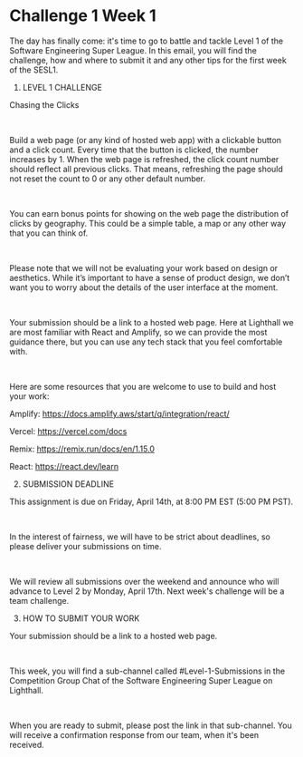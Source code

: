 # Challenge 1 Week 1 
The day has finally come: it's time to go to battle and tackle Level 1 of the Software Engineering Super League. In this email, you will find the challenge, how and where to submit it and any other tips for the first week of the SESL1. 

1. LEVEL 1 CHALLENGE

Chasing the Clicks

﻿

Build a web page (or any kind of hosted web app) with a clickable button and a click count. Every time that the button is clicked, the number increases by 1. When the web page is refreshed, the click count number should reflect all previous clicks. That means, refreshing the page should not reset the count to 0 or any other default number.

﻿

You can earn bonus points for showing on the web page the distribution of clicks by geography. This could be a simple table, a map or any other way that you can think of.

﻿

Please note that we will not be evaluating your work based on design or aesthetics. While it’s important to have a sense of product design, we don’t want you to worry about the details of the user interface at the moment.

﻿

Your submission should be a link to a hosted web page. Here at Lighthall we are most familiar with React and Amplify, so we can provide the most guidance there, but you can use any tech stack that you feel comfortable with. 

﻿

Here are some resources that you are welcome to use to build and host your work:


Amplify: https://docs.amplify.aws/start/q/integration/react/

Vercel: https://vercel.com/docs

Remix: https://remix.run/docs/en/1.15.0

React: https://react.dev/learn

2. SUBMISSION DEADLINE

This assignment is due on Friday, April 14th, at 8:00 PM EST (5:00 PM PST).

﻿

In the interest of fairness, we will have to be strict about deadlines, so please deliver your submissions on time. 

﻿

We will review all submissions over the weekend and announce who will advance to Level 2 by Monday, April 17th. Next week's challenge will be a team challenge.

3. HOW TO SUBMIT YOUR WORK

Your submission should be a link to a hosted web page.

﻿

This week, you will find a sub-channel called #Level-1-Submissions in the Competition Group Chat of the Software Engineering Super League on Lighthall. 

﻿

When you are ready to submit, please post the link in that sub-channel. You will receive a confirmation response from our team, when it's been received.